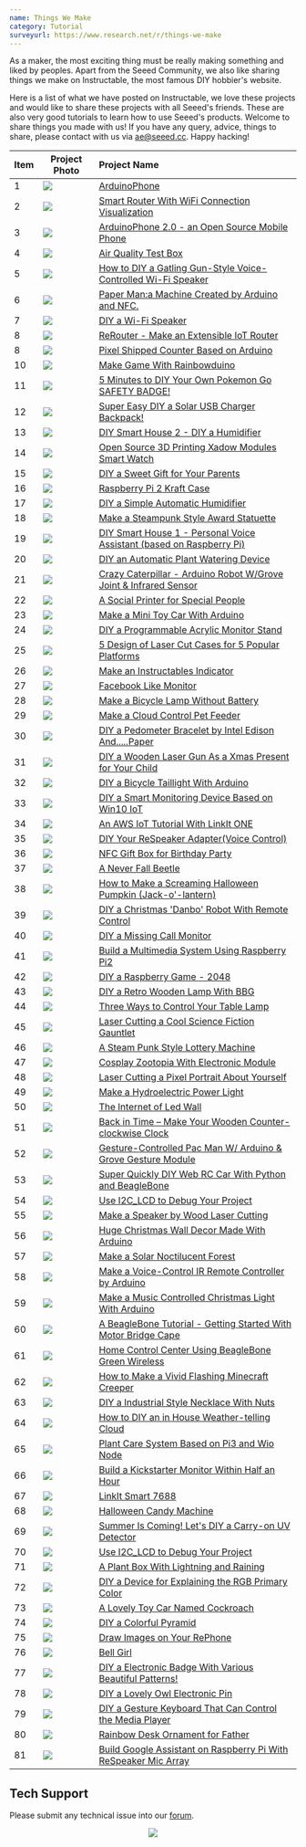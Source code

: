 ```yaml
---
name: Things We Make
category: Tutorial
surveyurl: https://www.research.net/r/things-we-make
---
```


As a maker, the most exciting thing must be really making something and liked by peoples. Apart from the Seeed Community, we also like sharing things we make on Instructable, the most famous DIY hobbier's website.

Here is a list of what we have posted on Instructable, we love these projects and would like to share these projects with all Seeed's friends. These are also very good tutorials to learn how to use Seeed's products. Welcome to share things you made with us! If you have any query, advice, things to share, please contact with us via ae@seeed.cc. Happy hacking!

|Item|Project Photo|Project Name|
|---|---|:---|
|1|![](https://cdn.instructables.com/FB8/OHIG/HJ6053CU/FB8OHIGHJ6053CU.RECTANGLE1.jpg)|[ArduinoPhone](https://www.instructables.com/id/ArduinoPhone/)|
|2|![](https://cdn.instructables.com/FEN/IX6N/ILV8KTYG/FENIX6NILV8KTYG.RECTANGLE1.jpg)|[Smart Router With WiFi Connection Visualization](https://www.instructables.com/id/Make-a-Colorful-Smart-Router/)|
|3|![](https://cdn.instructables.com/FAZ/C61J/IJUAFIE8/FAZC61JIJUAFIE8.RECTANGLE1.jpg)|[ArduinoPhone 2.0 - an Open Source Mobile Phone](https://www.instructables.com/id/ArduinoPhone-20-an-Open-Source-Mobile-Phone-Based-/)|
|4|![](https://cdn.instructables.com/F1F/DBOS/HIZDATR0/F1FDBOSHIZDATR0.RECTANGLE1.jpg)|[Air Quality Test Box](https://www.instructables.com/id/Air-Quality-Test-Box/)|
|5|![](https://cdn.instructables.com/FJJ/9AUU/IST5LXOH/FJJ9AUUIST5LXOH.RECTANGLE1.jpg)|[How to DIY a Gatling Gun-Style Voice-Controlled Wi-Fi Speaker](https://www.instructables.com/id/How-to-DIY-a-Gatling-Gun-Style-Voice-Controlled-Wi-1/)|
|6|![](https://cdn.instructables.com/F5R/Q4U8/HJKBJLYH/F5RQ4U8HJKBJLYH.RECTANGLE1.jpg)|[Paper Man:a Machine Created by Arduino and NFC.](https://www.instructables.com/id/Paper-Man-a-machine-created-by-Arduino-and-NFC/)|
|7|![](https://cdn.instructables.com/F1V/MG81/II0K6DBF/F1VMG81II0K6DBF.RECTANGLE1.jpg)|[DIY a Wi-Fi Speaker](https://www.instructables.com/id/DIY-a-Wi-Fi-Speaker/)|
|8|![](https://cdn.instructables.com/FKO/8TDE/IPIYQBAM/FKO8TDEIPIYQBAM.RECTANGLE1.jpg)|[ReRouter - Make an Extensible IoT Router](https://www.instructables.com/id/ReRouter-Make-an-Extensible-IoT-Router/)|
|8|![](https://cdn.instructables.com/F30/G8A9/HMNNF54S/F30G8A9HMNNF54S.RECTANGLE1.jpg)|[Pixel Shipped Counter Based on Arduino](https://www.instructables.com/id/Pixel-Shipped-Counter/)|
|10|![](https://cdn.instructables.com/FU0/39WS/HJGE2757/FU039WSHJGE2757.RECTANGLE1.jpg)|[Make Game With Rainbowduino](https://www.instructables.com/id/Make-Game-with-Rainbowduino/)|
|11|![](https://cdn.instructables.com/FZ6/A6DL/IQLHWV13/FZ6A6DLIQLHWV13.RECTANGLE1.jpg)|[5 Minutes to DIY Your Own Pokemon Go SAFETY BADGE!](https://www.instructables.com/id/5-Minutes-to-DIY-Your-Own-Pokemon-Go-SAFETY-BADGE/)|
|12|![](https://cdn.instructables.com/FPE/5CE2/IOBOZBFG/FPE5CE2IOBOZBFG.RECTANGLE1.jpg)|[Super Easy DIY a Solar USB Charger Backpack!](https://www.instructables.com/id/Super-Easy-DIY-a-Solar-USB-Charger-Backpack/)|
|13|![](https://cdn.instructables.com/FZN/9ZLD/IRO1EKQN/FZN9ZLDIRO1EKQN.RECTANGLE1.jpg)|[DIY Smart House 2 - DIY a Humidifier](https://www.instructables.com/id/DIY-Smart-House-2-DIY-a-Humidifier/)|
|14|![](https://cdn.instructables.com/FAV/LANO/HWAFSWET/FAVLANOHWAFSWET.RECTANGLE1.jpg)|[Open Source 3D Printing Xadow Modules Smart Watch](https://www.instructables.com/id/Xadow-Smart-Watch/)|
|15|![](https://cdn.instructables.com/FF7/8FIO/IICCSSOD/FF78FIOIICCSSOD.RECTANGLE1.jpg)|[DIY a Sweet Gift for Your Parents](https://www.instructables.com/id/DIY-a-Sweet-Gift-for-Your-Parents/)|
|16|![](https://cdn.instructables.com/F3Z/LBQI/IBM278G3/F3ZLBQIIBM278G3.RECTANGLE1.jpg)|[Raspberry Pi 2 Kraft Case](https://www.instructables.com/id/Raspberry-Pi-2-Kraft-Case/)|
|17|![](https://cdn.instructables.com/F7N/KTIR/IIRPIDC2/F7NKTIRIIRPIDC2.RECTANGLE1.jpg)|[DIY a Simple Automatic Humidifier](https://www.instructables.com/id/DIY-a-Simple-Automatic-Humidifier/)|
|18|![](https://cdn.instructables.com/F02/N03G/ILV7YDRO/F02N03GILV7YDRO.RECTANGLE1.jpg)|[Make a Steampunk Style Award Statuette](https://www.instructables.com/id/Make-a-Steam-Punk-Style-Cup/)|
|19|![](https://cdn.instructables.com/FDW/E2H1/IRF7UAEC/FDWE2H1IRF7UAEC.RECTANGLE1.jpg)|[DIY Smart House 1 - Personal Voice Assistant (based on Raspberry Pi)](https://www.instructables.com/id/DIY-Smart-House-1-Personal-Voice-Assistant-based-o/)|
|20|![](https://cdn.instructables.com/F9U/FPTK/II0MCWQM/F9UFPTKII0MCWQM.RECTANGLE1.jpg)|[DIY an Automatic Plant Watering Device](https://www.instructables.com/id/DIY-an-Automatic-Plant-Watering-Device/)|
|21|![](https://cdn.instructables.com/FJN/Z5OW/ILL7W97C/FJNZ5OWILL7W97C.RECTANGLE1.jpg)|[Crazy Caterpillar - Arduino Robot W/Grove Joint & Infrared Sensor](https://www.instructables.com/id/Crazy-Caterpillar-an-Arduino-Robot/)|
|22|![](https://cdn.instructables.com/FRN/UUJ7/IRXT0RUO/FRNUUJ7IRXT0RUO.RECTANGLE1.jpg)|[A Social Printer for Special People](https://www.instructables.com/id/A-Social-Artifact-for-Special-People/)|
|23|![](https://cdn.instructables.com/FJ1/ZCR7/IEOP0AUK/FJ1ZCR7IEOP0AUK.RECTANGLE1.jpg)|[Make a Mini Toy Car With Arduino](https://www.instructables.com/id/Make-a-mini-toy-car-with-Arduino/)|
|24|![](https://cdn.instructables.com/FKQ/3NON/IOVPQ1DF/FKQ3NONIOVPQ1DF.RECTANGLE1.jpg)|[DIY a Programmable Acrylic Monitor Stand](https://www.instructables.com/id/DIY-a-Programmable-Acrylic-Monitor-Stand/)|
|25|![](https://cdn.instructables.com/FCB/UB8I/IOT2U7QW/FCBUB8IIOT2U7QW.RECTANGLE1.jpg)|[5 Design of Laser Cut Cases for 5 Popular Platforms](https://www.instructables.com/id/5-Design-of-Laser-Cut-Cases-for-5-Popular-Platform/)|
|26|![](https://cdn.instructables.com/FVP/3C61/IFLC5MYH/FVP3C61IFLC5MYH.RECTANGLE1.jpg)|[Make an Instructables Indicator](https://www.instructables.com/id/Make-a-Instructables-Indicator/)|
|27|![](https://cdn.instructables.com/FV1/2BS9/IHRLDPEJ/FV12BS9IHRLDPEJ.RECTANGLE1.jpg)|[Facebook Like Monitor](https://www.instructables.com/id/Facebook-Like-Monitor/)|
|28|![](https://cdn.instructables.com/FQ2/6I4V/IQJGB09D/FQ26I4VIQJGB09D.RECTANGLE1.jpg)|[Make  a Bicycle Lamp Without Battery](https://www.instructables.com/id/Make-a-Bicycle-Lamp-Without-Battery/)|
|29|![](https://cdn.instructables.com/FON/MLJN/IHQJZKPJ/FONMLJNIHQJZKPJ.RECTANGLE1.jpg)|[Make a Cloud Control Pet Feeder](https://www.instructables.com/id/Make-an-Cloud-Control-Pet-Feeder/)|
|30|![](https://cdn.instructables.com/FDS/J2NH/IOD6JZA5/FDSJ2NHIOD6JZA5.RECTANGLE1.jpg)|[DIY a Pedometer Bracelet by Intel Edison And.....Paper](https://www.instructables.com/id/DIY-a-Pedometer-Bracelet-by-Intel-Edison-AndPaper/)|
|31|![](https://cdn.instructables.com/FDB/W133/IVO7QK0R/FDBW133IVO7QK0R.RECTANGLE1.jpg)|[DIY a Wooden Laser Gun As a Xmas Present for Your Child](https://www.instructables.com/id/DIY-a-Wooden-Laser-Gun-As-a-Xmas-Present-for-Your-/)|
|32|![](https://cdn.instructables.com/FNL/3O1V/ID2XER6M/FNL3O1VID2XER6M.RECTANGLE1.jpg)|[DIY a Bicycle Taillight With Arduino](https://www.instructables.com/id/DIY-a-Bicycle-Taillight-with-Arduino/)|
|33|![](https://cdn.instructables.com/FO6/PJI6/INUV3P57/FO6PJI6INUV3P57.RECTANGLE1.jpg)|[DIY a Smart Monitoring Device Based on Win10 IoT](https://www.instructables.com/id/DIY-a-Smart-Monitoring-Device-Based-on-Win10-IoT/)|
|34|![](https://cdn.instructables.com/FJO/QLOS/IJYURBRO/FJOQLOSIJYURBRO.RECTANGLE1.jpg)|[An AWS IoT Tutorial With LinkIt ONE](https://www.instructables.com/id/An-AWS-IoT-Tutorial-With-LinkIt-ONE/)|
|35|![](https://cdn.instructables.com/FAI/HU9R/ITW326BV/FAIHU9RITW326BV.RECTANGLE1.jpg)|[DIY Your ReSpeaker Adapter(Voice Control)](https://www.instructables.com/id/DIY-Your-ReSpeaker-AdapterVoice-Control/)|
|36|![](https://cdn.instructables.com/FWD/BAVB/ILJQBN62/FWDBAVBILJQBN62.RECTANGLE1.jpg)|[NFC Gift Box for Birthday Party](https://www.instructables.com/id/NFC-enable-Gift-Box-for-Birthday-Party/)|
|37|![](https://cdn.instructables.com/FWX/4ITT/IEKJ04PT/FWX4ITTIEKJ04PT.RECTANGLE1.jpg)|[A Never Fall Beetle](https://www.instructables.com/id/A-Never-Fall-Beetle/)|
|38|![](https://cdn.instructables.com/FHB/JKWS/ITW38L17/FHBJKWSITW38L17.RECTANGLE1.jpg)|[How to Make a Screaming Halloween Pumpkin (Jack-o'-lantern)](https://www.instructables.com/id/How-to-Make-a-Screaming-Halloween-Pumpkin-Jack-o-l/)|
|39|![](https://cdn.instructables.com/FBP/JHT4/IVO5F3Q7/FBPJHT4IVO5F3Q7.RECTANGLE1.jpg)|[DIY a Christmas 'Danbo' Robot With Remote Control](https://www.instructables.com/id/DIY-a-Christmas-Danbo-Robot-With-Remote-Control/)|
|40|![](https://cdn.instructables.com/F92/VQGL/IHP90M90/F92VQGLIHP90M90.RECTANGLE1.jpg)|[DIY a Missing Call Monitor](https://www.instructables.com/id/DIY-a-Missing-Call-Monitor/)|
|41|![](https://cdn.instructables.com/FQP/NYY4/IJ0A6WRK/FQPNYY4IJ0A6WRK.RECTANGLE1.jpg)|[Build a Multimedia System Using Raspberry Pi2](https://www.instructables.com/id/Build-a-Multimedia-System-Using-Raspberry-Pi2/)|
|42|![](https://cdn.instructables.com/FCX/2SRT/IVA4TGYB/FCX2SRTIVA4TGYB.RECTANGLE1.jpg)|[DIY a Raspberry Game - 2048](https://www.instructables.com/id/DIY-a-Raspberry-Game-2048/)|
|43|![](https://cdn.instructables.com/FOE/72DP/IEGXXMJ2/FOE72DPIEGXXMJ2.RECTANGLE1.jpg)|[DIY a Retro Wooden Lamp With BBG](https://www.instructables.com/id/DIY-a-Retro-Wooden-Lamp-with-BBG/)|
|44|![](https://cdn.instructables.com/F4P/IJ5L/IHTEYEBD/F4PIJ5LIHTEYEBD.RECTANGLE1.jpg)|[Three Ways to Control Your Table Lamp](https://www.instructables.com/id/Three-ways-to-control-your-table-lamp/)|
|45|![](https://cdn.instructables.com/F9V/2PAE/IZ4UA51Z/F9V2PAEIZ4UA51Z.RECTANGLE1.jpg)|[Laser Cutting a Cool Science Fiction Gauntlet](https://www.instructables.com/id/Laser-Cutting-a-Cool-Science-Fiction-Gauntlet/)|
|46|![](https://cdn.instructables.com/FAF/TOAK/IKPS98ND/FAFTOAKIKPS98ND.RECTANGLE1.jpg)|[A Steam Punk Style Lottery Machine](https://www.instructables.com/id/A-Stream-Punk-Style-Lottery-Machine/)|
|47|![](https://cdn.instructables.com/F20/ONGO/IMM95DEY/F20ONGOIMM95DEY.RECTANGLE1.jpg)|[Cosplay Zootopia With Electronic Module](https://www.instructables.com/id/Cosplay-Zootopia-With-Electronic-Module/)|
|48|![](https://cdn.instructables.com/F6J/LSEL/IPR6YP85/F6JLSELIPR6YP85.RECTANGLE1.jpg)|[Laser Cutting a Pixel Portrait About Yourself](https://www.instructables.com/id/Laser-Cutting-a-Pixel-Portrait-About-Yourself/)|
|49|![](https://cdn.instructables.com/F87/5FSG/INKX26OE/F875FSGINKX26OE.RECTANGLE1.jpg)|[Make a Hydroelectric Power Light](https://www.instructables.com/id/Make-a-Hydroelectric-Power-Light/)|
|50|![](https://cdn.instructables.com/FBR/F7PZ/IOLUBMWJ/FBRF7PZIOLUBMWJ.RECTANGLE1.jpg)|[The Internet of Led Wall](https://www.instructables.com/id/The-Internet-of-Led-Wall-1/)|
|51|![](https://cdn.instructables.com/FE3/WQS9/IGHVA5IJ/FE3WQS9IGHVA5IJ.RECTANGLE1.jpg)|[Back in Time – Make Your Wooden Counter-clockwise Clock](https://www.instructables.com/id/Back-in-Time-Make-your-wooden-counter-clockwise-cl/)|
|52|![](https://cdn.instructables.com/FIK/KM9W/ILCHJ9NY/FIKKM9WILCHJ9NY.RECTANGLE1.jpg)|[Gesture-Controlled Pac Man W/ Arduino & Grove Gesture Module](https://www.instructables.com/id/Pac-Man-an-Arduino-Game/)|
|53|![](https://cdn.instructables.com/F0U/PNPQ/IUSLYGRU/F0UPNPQIUSLYGRU.RECTANGLE1.jpg)|[Super Quickly DIY Web RC Car With Python and BeagleBone](https://www.instructables.com/id/Super-Quickly-DIY-Web-RC-Car-With-Python-and-Beagl/)|
|54|![](https://cdn.instructables.com/F1D/U82H/ID0PQXFD/F1DU82HID0PQXFD.RECTANGLE1.jpg)|[Use I2C_LCD to Debug Your Project](https://www.instructables.com/id/Use-I2CLCD-to-debug-your-project/)|
|55|![](https://cdn.instructables.com/FJJ/ISMK/IT7XFY7T/FJJISMKIT7XFY7T.RECTANGLE1.jpg)|[Make a Speaker by Wood Laser Cutting](https://www.instructables.com/id/Make-a-Speaker-by-Wood-Laser-Cutting/)|
|56|![](https://cdn.instructables.com/FZH/H40B/IHYQM22W/FZHH40BIHYQM22W.RECTANGLE1.jpg)|[Huge Christmas Wall Decor Made With Arduino](https://www.instructables.com/id/Huge-Christmas-Wall-Decor-Made-With-Arduino/)|
|57|![](https://cdn.instructables.com/F3X/KQKE/IP49UA4U/F3XKQKEIP49UA4U.RECTANGLE1.jpg)|[Make a Solar Noctilucent Forest](https://www.instructables.com/id/Make-a-Solar-Noctilucent-Forest/)|
|58|![](https://cdn.instructables.com/F6F/23KY/IT9CWIXP/F6F23KYIT9CWIXP.RECTANGLE1.jpg)|[Make a Voice-Control IR Remote Controller by Arduino](https://www.instructables.com/id/Make-a-Voice-Control-IR-Remote-Controller-by-Ardui/)|
|59|![](https://cdn.instructables.com/FHR/9JM1/IWH3BOT8/FHR9JM1IWH3BOT8.RECTANGLE1.jpg)|[Make a Music Controlled Christmas Light With Arduino](https://www.instructables.com/id/Make-a-Music-Controlled-Christmas-Light-With-Ardui/)|
|60|![](https://cdn.instructables.com/FY9/68FK/IJQOBQG0/FY968FKIJQOBQG0.RECTANGLE1.jpg)|[A BeagleBone Tutorial - Getting Started With Motor Bridge Cape](https://www.instructables.com/id/A-BeagleBone-Tutorial-Getting-Started-With-Motor-B/)|
|61|![](https://cdn.instructables.com/FIP/NLL7/IOSP8D5Z/FIPNLL7IOSP8D5Z.RECTANGLE1.jpg)|[Home Control Center Using BeagleBone Green Wireless](https://www.instructables.com/id/Home-Control-Center-Using-BeagleBone-Green-Wireles/)|
|62|![](https://cdn.instructables.com/FP1/23LW/ITW3A4XT/FP123LWITW3A4XT.RECTANGLE1.jpg)|[How to Make a Vivid Flashing Minecraft Creeper](https://www.instructables.com/id/How-to-Make-a-Vivid-Flashing-Minecraft-Creeper/)|
|63|![](https://cdn.instructables.com/F6Y/PRXT/IRXTJOG7/F6YPRXTIRXTJOG7.RECTANGLE1.jpg)|[DIY a Industrial Style Necklace With Nuts](https://www.instructables.com/id/DIY-a-Industrial-Style-Necklace-With-Nuts/)|
|64|![](https://cdn.instructables.com/F24/JNCK/IT0S71QO/F24JNCKIT0S71QO.RECTANGLE1.jpg)|[How to DIY an in House Weather-telling Cloud](https://www.instructables.com/id/How-to-DIY-an-in-House-Weather-telling-Cloud/)|
|65|![](https://cdn.instructables.com/F0V/AQPH/IP08UAK0/F0VAQPHIP08UAK0.RECTANGLE1.jpg)|[Plant Care System Based on Pi3 and Wio Node](https://www.instructables.com/id/Plant-Care-System-Based-on-Pi3-and-Wio-Node/)|
|66|![](https://cdn.instructables.com/F4O/82WR/IHP4JWJP/F4O82WRIHP4JWJP.RECTANGLE1.jpg)|[Build a Kickstarter Monitor Within Half an Hour](https://www.instructables.com/id/Build-a-Kickstarter-Indicator-within-half-an-hour/)|
|67|![](https://cdn.instructables.com/FDQ/40GB/IL260TKB/FDQ40GBIL260TKB.RECTANGLE1.jpg)|[LinkIt Smart 7688](https://www.instructables.com/id/LinkIt-Smart-7688/)|
|68|![](https://cdn.instructables.com/FE4/FDUZ/IT9PPGW4/FE4FDUZIT9PPGW4.RECTANGLE1.jpg)|[Halloween Candy Machine](https://www.instructables.com/id/Halloween-Candy-Machine/)|
|69|![](https://cdn.instructables.com/FIP/J5YO/IPOA5P2V/FIPJ5YOIPOA5P2V.RECTANGLE1.jpg)|[Summer Is Coming! Let's DIY a Carry-on UV Detector](https://www.instructables.com/id/Summer-Is-Coming-Lets-DIY-a-Carry-on-UV-Detector/)|
|70|![](https://cdn.instructables.com/FHX/UE11/IP1H1ITA/FHXUE11IP1H1ITA.RECTANGLE1.jpg)|[Use I2C_LCD to Debug Your Project](https://www.instructables.com/id/Use-I2CLCD-to-Debug-Your-Project-1/)|
|71|![](https://cdn.instructables.com/FJ0/EUUA/ICX7LZ31/FJ0EUUAICX7LZ31.RECTANGLE1.jpg)|[A Plant Box With Lightning and Raining](https://www.instructables.com/id/A-Plant-Box-with-Lighting/)|
|72|![](https://cdn.instructables.com/FJM/KYYA/ILJWFN4P/FJMKYYAILJWFN4P.RECTANGLE1.jpg)|[DIY a Device for Explaining the RGB Primary Color](https://www.instructables.com/id/DIY-a-Device-for-Explaining-the-RGB-Primary-Color/)|
|73|![](https://cdn.instructables.com/FG7/MF2J/IESTUT8V/FG7MF2JIESTUT8V.RECTANGLE1.jpg)|[A Lovely Toy Car Named Cockroach](https://www.instructables.com/id/A-lovely-toy-car-named-Cockroach/)|
|74|![](https://cdn.instructables.com/F5X/KJOK/IGL6G4PZ/F5XKJOKIGL6G4PZ.RECTANGLE1.jpg)|[DIY a Colorful Pyramid](https://www.instructables.com/id/DIY-a-colorful-pyramid/)|
|75|![](https://cdn.instructables.com/F95/X5SO/IMGJDOAR/F95X5SOIMGJDOAR.RECTANGLE1.jpg)|[Draw Images on Your RePhone](https://www.instructables.com/id/Draw-Images-on-Your-RePhone/)|
|76|![](https://cdn.instructables.com/F73/VJJP/IJNM48UB/F73VJJPIJNM48UB.RECTANGLE1.jpg)|[Bell Girl](https://www.instructables.com/id/Bell-Girl/)|
|77|![](https://cdn.instructables.com/FST/CKIN/IVO7SHX8/FSTCKINIVO7SHX8.RECTANGLE1.jpg)|[DIY a Electronic Badge With Various Beautiful Patterns!](https://www.instructables.com/id/How-to-Draw-a-Pattern-on-a-PCB-Board-and-Manufactu/)|
|78|![](https://cdn.instructables.com/F3J/8XP3/IH2BQWCD/F3J8XP3IH2BQWCD.RECTANGLE1.jpg)|[DIY a Lovely Owl Electronic Pin](https://www.instructables.com/id/DIY-a-lovely-owl-electronic-pin/)|
|79|![](https://cdn.instructables.com/FA3/2ONP/J1MEWSF5/FA32ONPJ1MEWSF5.RECTANGLE1.jpg)|[DIY a Gesture Keyboard That Can Control the Media Player](https://www.instructables.com/id/DIY-a-Gesture-Keyboard-That-Can-Control-the-Media-/)|
|80|![](https://cdn.instructables.com/F2B/L1CF/IPMUM78C/F2BL1CFIPMUM78C.RECTANGLE1.jpg)|[Rainbow Desk Ornament for Father](https://www.instructables.com/id/Rainbow-WordHappy-Fathers-Day/)|
|81|![](https://cdn.instructables.com/FN7/G8H0/J4IPUJ8G/FN7G8H0J4IPUJ8G.RECTANGLE1.jpg)|[Build Google Assistant on Raspberry Pi With ReSpeaker Mic Array](https://www.instructables.com/id/Build-Google-Assistant-on-Raspberry-Pi-With-ReSpea/)|

## Tech Support
Please submit any technical issue into our [forum](https://forum.seeedstudio.com/). <br /><p style="text-align:center"><a href="https://www.seeedstudio.com/act-4.html?utm_source=wiki&utm_medium=wikibanner&utm_campaign=newproducts" target="_blank"><img src="https://files.seeedstudio.com/wiki/Wiki_Banner/new_product.jpg" /></a></p>
